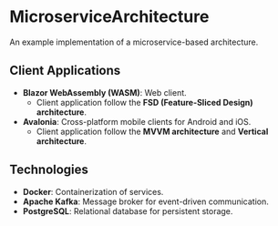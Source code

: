 # MicroserviceArchitecture
An example implementation of a microservice-based architecture.

## Client Applications
- **Blazor WebAssembly (WASM)**: Web client.  
  - Client application follow the **FSD (Feature-Sliced Design) architecture**.
- **Avalonia**: Cross-platform mobile clients for Android and iOS.
  - Client application follow the **MVVM architecture** and **Vertical architecture**.

## Technologies
- **Docker**: Containerization of services.  
- **Apache Kafka**: Message broker for event-driven communication.  
- **PostgreSQL**: Relational database for persistent storage.